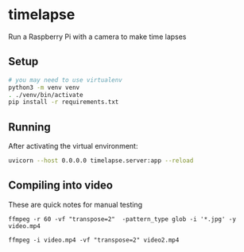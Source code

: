 # timelapse

Run a Raspberry Pi with a camera to make time lapses

## Setup

```bash
# you may need to use virtualenv
python3 -m venv venv
. ./venv/bin/activate
pip install -r requirements.txt
```

## Running

After activating the virtual environment:

```bash
uvicorn --host 0.0.0.0 timelapse.server:app --reload
```

## Compiling into video

These are quick notes for manual testing

```
ffmpeg -r 60 -vf "transpose=2"  -pattern_type glob -i '*.jpg' -y video.mp4

ffmpeg -i video.mp4 -vf "transpose=2" video2.mp4
```


